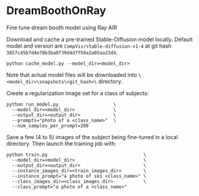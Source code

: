 # DreamBoothOnRay
Fine tune dream booth model using Ray AIR

Download and cache a pre-trained Stable-Diffusion model locally.
Default model and version are ``CompVis/stable-diffusion-v1-4``
at git hash ``3857c45b7d4e78b3ba0f39d4d7f50a2a05aa23d4``.
```
python cache_model.py --model_dir=<model_dir>
```
Note that actual model files will be downloaded into
``\<model_dir>\snapshots\<git_hash>\`` directory.

Create a regularization image set for a class of subjects:
```
python run_model.py                    \
  --model_dir=<model_dir>              \
  --output_dir=<output_dir>            \
  --prompts="photo of a <class_name>"  \
  --num_samples_per_prompt=200
```

Save a few (4 to 5) images of the subject being fine-tuned
in a local directory. Then launch the training job with:
```
python train.py                                   \
  --model_dir=<model_dir>                         \
  --output_dir=<output_dir>                       \
  --instance_images_dir=<train_images_dir>        \
  --instance_prompt="a photo of sks <class_name>" \
  --class_images_dir=<class_images_dir>           \
  --class_prompt="a photo of a <class_name>"
```

